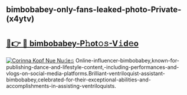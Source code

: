 ## bimbobabey-only-fans​-leaked-photo​-Private-(x4ytv)


# <h2><a href="https://mediaupload.pro?title=bimbobabey&ref=git">🔗👉 🔴 bimbobabey-P𝚑ot𝚘𝚜-V𝚒d𝚎o</a></h2>

[![Corinna Kopf Nue Nu𝚍e𝚜](https://i.imgur.com/0qMVB7G.gif)](https://mediaupload.pro?title=bimbobabey&ref=git)
Online-influencer-bimbobabey,known-for-publishing-dance-and-lifestyle-content,-including-performances-and-vlogs-on-social-media-platforms.Brilliant-ventriloquist-assistant-bimbobabey,celebrated-for-their-exceptional-abilities-and-accomplishments-in-assisting-ventriloquists.  